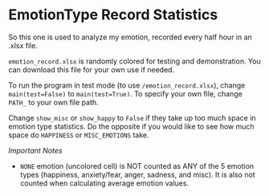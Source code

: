 # EmotionType Record Statistics
So this one is used to analyze my emotion, recorded every half hour in an .xlsx file.

`emotion_record.xlsx` is randomly colored for testing and demonstration.
You can download this file for your own use if needed.

To run the program in test mode (to use `/emotion_record.xlsx`), change `main(test=False)` to `main(test=True)`.
To specify your own file, change `PATH_` to your own file path.

Change `show_misc` or `show_happy` to `False` if they take up too much space in emotion type statistics.
Do the opposite if you would like to see how much space do `HAPPINESS` or `MISC_EMOTIONS` take.

*Important Notes*
* `NONE` emotion (uncolored cell) is NOT counted as ANY of the 5 emotion types (happiness, anxiety/fear, anger, sadness, and misc).
It is also not counted when calculating average emotion values.